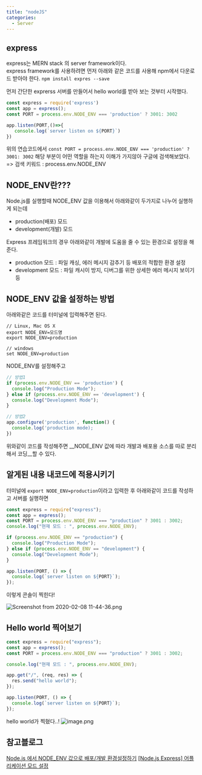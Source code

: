 ```yaml
---
title: "nodeJS"
categories:
  - Server
---
```


## express
express는 MERN stack 의 server framework이다.  
express framework를 사용하려면 먼저 아래와 같은 코드를 사용해 npm에서 다운로드 받아야 한다.
`npm install expres --save`  

먼저 간단한 exprerss 서버를 만들어서 hello world를 받아 보는 것부터 시작했다.  

```js
const express = require('express')
const app = express();
const PORT = process.env.NODE_ENV === 'production' ? 3001: 3002

app.listen(PORT,()=>{
   console.log(`server listen on ${PORT}`)
})
```  

위의 연습코드에서 `const PORT = process.env.NODE_ENV === 'production' ? 3001: 3002` 해당 부분이 어떤 역할을 하는지 이해가 가지않아 구글에 검색해보았다. => 검색 키워드 : process.env.NODE_ENV  

## NODE_ENV란???
Node.js를 실행할때 NODE_ENV 값을 이용해서 아래와같이 두가지로 나누어 실행하게 되는데
- production(배포) 모드
- development(개발) 모드

Express 프레임워크의 경우 아래와같이 개발에 도움을 줄 수 있는 환경으로 설정을 해준다.
- production 모드 : 파일 캐싱, 에러 메시지 감추기 등 배포의 적합한 환경 설정
- development 모드 : 파일 캐시이 방지, 디버그를 위한 상세한 에러 메시지 보이기 등

## NODE_ENV 값을 설정하는 방법
아래와같은 코드를 터미널에 입력해주면 된다.

  ```
  // Linux, Mac OS X
  export NODE_ENV=모드명
  export NODE_ENV=production
  
  // windows
  set NODE_ENV=production
  ```

NODE_ENV를 설정해주고

```js
// 방법1
if (process.env.NODE_ENV == 'production') {
  console.log("Production Mode");
} else if (process.env.NODE_ENV == 'development') {
  console.log("Development Mode");
}

// 방법2
app.configure('production', function() {
  console.log('production mode);
})
```

위와같이 코드를 작성해주면 __NODE_ENV 값에 따라 개발과 배포용 소스를 따로 분리해서 코딩__할 수 있다.

## 알게된 내용 내코드에 적용시키기

터미널에 `export NODE_ENV=production`이라고 입력한 후 아래와같이 코드를 작성하고 서버를 실행하면

```js
const express = require("express");
const app = express();
const PORT = process.env.NODE_ENV === "production" ? 3001 : 3002;
console.log("현재 모드 : ", process.env.NODE_ENV);

if (process.env.NODE_ENV == "production") {
  console.log("Production Mode");
} else if (process.env.NODE_ENV == "development") {
  console.log("Development Mode");
}

app.listen(PORT, () => {
  console.log(`server listen on ${PORT}`);
});
```
이렇게 콘솔이 찍힌다!

![Screenshot from 2020-02-08 11-44-36.png](https://images.velog.io/post-images/yhe228/03e9c360-4a1d-11ea-a77e-bff20a601eb8/Screenshot-from-2020-02-08-11-44-36.png)


## Hello world 찍어보기

```js
const express = require("express");
const app = express();
const PORT = process.env.NODE_ENV === "production" ? 3001 : 3002;

console.log("현재 모드 : ", process.env.NODE_ENV);

app.get("/", (req, res) => {
  res.send("hello world");
});

app.listen(PORT, () => {
  console.log(`server listen on ${PORT}`);
});
```

hello world가 찍혔다..!
![image.png](https://images.velog.io/post-images/yhe228/1a2d27f0-4a1f-11ea-8ca7-2b1a4558e405/image.png)


## 참고블로그
[Node.js 에서 NODE_ENV 값으로 배포/개발 환경설정하기](https://steemit.com/kr/@inspiredjw/node-js-nodeenv)
[[Node.js Express] 어플리케이션 모드 설정](https://ggmouse.tistory.com/201)
